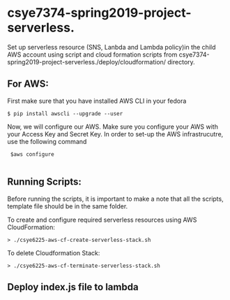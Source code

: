 # csye7374-spring2019-project-serverless.

Set up serverless resource (SNS, Lanbda and Lambda policy)in the child AWS account using script and cloud formation scripts from csye7374-spring2019-project-serverless./deploy/cloudformation/ directory.

 ## For AWS:
 First make sure that you have installed AWS CLI in your fedora
 ```
 $ pip install awscli --upgrade --user
 ```
 
 Now, we will configure our AWS. Make sure you configure your AWS with your Access Key and Secret Key. In order to set-up the AWS infrastrucutre, use 
 the following command
 
```
 $aws configure
 
 ```
 ## Running Scripts:
Before running the scripts, it is important to make a note that all the scripts, template file should be in the same folder.

To create and configure required serverless resources using AWS CloudFormation:
```
> ./csye6225-aws-cf-create-serverless-stack.sh
```
To delete  Cloudformation Stack:
```
> ./csye6225-aws-cf-terminate-serverless-stack.sh
```

## Deploy index.js file to lambda
